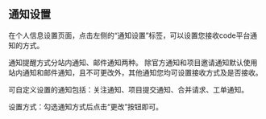 ﻿## 通知设置

在个人信息设置页面，点击左侧的“通知设置”标签，可以设置您接收code平台通知的方式。

通知提醒方式分站内通知、邮件通知两种。
除官方通知和项目邀请通知默认使用站内通知和邮件通知，且不可更改外，其他通知您均可设置接收方式及是否接收。

可自定义设置的通知包括：关注通知、项目提交通知、合并请求、工单通知。

设置方式：勾选通知方式后点击“更改”按钮即可。